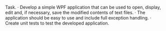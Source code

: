Task.
· Develop a simple WPF application that can be used to open, display, edit and, if necessary, save the modified contents of text files.
· The application should be easy to use and include full exception handling.
· Create unit tests to test the developed application.

